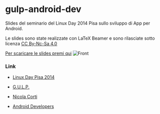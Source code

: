 gulp-android-dev
==========

Slides del seminario del Linux Day 2014 Pisa sullo sviluppo di App per Android.

Le slides sono state realizzate con LaTeX Beamer e sono rilasciate sotto licenza [CC By-Nc-Sa 4.0](http://creativecommons.org/licenses/by-nc-sa/4.0/)

[Per scaricare le slides premi qui](https://github.com/cortinico/gulp-android-dev/blob/master/Slides/slides.pdf?raw=true) 
![Front](http://i60.tinypic.com/2bcrar.jpg)

### Link
* [Linux Day Pisa 2014](http://www.linuxdaypisa.it/)

* [G.U.L.P.](http://www.gulp.linux.it/)

* [Nicola Corti](http://ncorti.it/)

* [Android Developers](http://developer.android.com/index.html)
